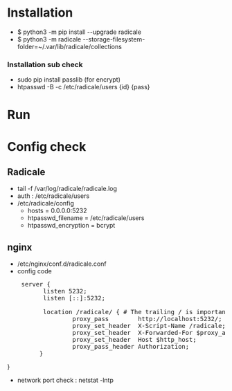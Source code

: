 # Installation
- $ python3 -m pip install --upgrade radicale
- $ python3 -m radicale --storage-filesystem-folder=~/.var/lib/radicale/collections

### Installation sub check 
- sudo pip install passlib (for encrypt)
- htpasswd -B -c /etc/radicale/users {id} {pass}


# Run

# Config check
## Radicale
-  tail -f /var/log/radicale/radicale.log
-  auth : /etc/radicale/users 
-  /etc/radicale/config
   - hosts = 0.0.0.0:5232
   - htpasswd_filename = /etc/radicale/users
   - htpasswd_encryption = bcrypt

## nginx
-  /etc/nginx/conf.d/radicale.conf
  - config code
    <pre>
     server {
           listen 5232;
           listen [::]:5232;
   
           location /radicale/ { # The trailing / is important!
                   proxy_pass        http://localhost:5232/; # The / is important!
                   proxy_set_header  X-Script-Name /radicale;
                   proxy_set_header  X-Forwarded-For $proxy_add_x_forwarded_for;
                   proxy_set_header  Host $http_host;
                   proxy_pass_header Authorization;
          }
   }
    </pre>
-  network port check : netstat -lntp

